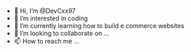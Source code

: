 - 👋 Hi, I’m @DevCxx97
- 👀 I’m interested in coding
- 🌱 I’m currently learning how to build e commerce websites
- 💞️ I’m looking to collaborate on ...
- 📫 How to reach me ...

<!---
DevCxx97/DevCxx97 is a ✨ special ✨ repository because its `README.md` (this file) appears on your GitHub profile.
You can click the Preview link to take a look at your changes.
--->
